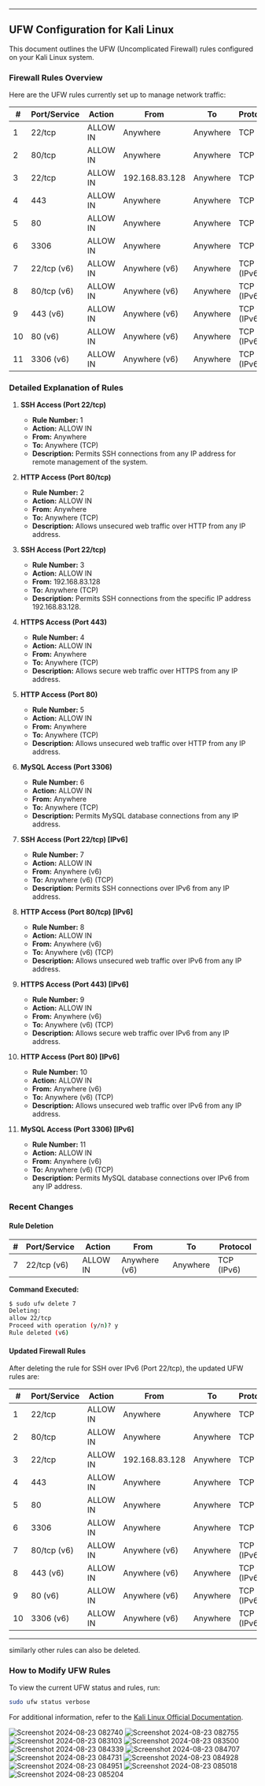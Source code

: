 
---

## UFW Configuration for Kali Linux

This document outlines the UFW (Uncomplicated Firewall) rules configured on your Kali Linux system.

### Firewall Rules Overview

Here are the UFW rules currently set up to manage network traffic:

| #  | Port/Service  | Action   | From               | To        | Protocol |
|----|---------------|----------|--------------------|-----------|----------|
| 1  | 22/tcp        | ALLOW IN | Anywhere           | Anywhere  | TCP      |
| 2  | 80/tcp        | ALLOW IN | Anywhere           | Anywhere  | TCP      |
| 3  | 22/tcp        | ALLOW IN | 192.168.83.128     | Anywhere  | TCP      |
| 4  | 443           | ALLOW IN | Anywhere           | Anywhere  | TCP      |
| 5  | 80            | ALLOW IN | Anywhere           | Anywhere  | TCP      |
| 6  | 3306          | ALLOW IN | Anywhere           | Anywhere  | TCP      |
| 7  | 22/tcp (v6)   | ALLOW IN | Anywhere (v6)      | Anywhere  | TCP (IPv6) |
| 8  | 80/tcp (v6)   | ALLOW IN | Anywhere (v6)      | Anywhere  | TCP (IPv6) |
| 9  | 443 (v6)      | ALLOW IN | Anywhere (v6)      | Anywhere  | TCP (IPv6) |
| 10 | 80 (v6)       | ALLOW IN | Anywhere (v6)      | Anywhere  | TCP (IPv6) |
| 11 | 3306 (v6)     | ALLOW IN | Anywhere (v6)      | Anywhere  | TCP (IPv6) |

### Detailed Explanation of Rules

1. **SSH Access (Port 22/tcp)**
   - **Rule Number:** 1
   - **Action:** ALLOW IN
   - **From:** Anywhere
   - **To:** Anywhere (TCP)
   - **Description:** Permits SSH connections from any IP address for remote management of the system.

2. **HTTP Access (Port 80/tcp)**
   - **Rule Number:** 2
   - **Action:** ALLOW IN
   - **From:** Anywhere
   - **To:** Anywhere (TCP)
   - **Description:** Allows unsecured web traffic over HTTP from any IP address.

3. **SSH Access (Port 22/tcp)**
   - **Rule Number:** 3
   - **Action:** ALLOW IN
   - **From:** 192.168.83.128
   - **To:** Anywhere (TCP)
   - **Description:** Permits SSH connections from the specific IP address 192.168.83.128.

4. **HTTPS Access (Port 443)**
   - **Rule Number:** 4
   - **Action:** ALLOW IN
   - **From:** Anywhere
   - **To:** Anywhere (TCP)
   - **Description:** Allows secure web traffic over HTTPS from any IP address.

5. **HTTP Access (Port 80)**
   - **Rule Number:** 5
   - **Action:** ALLOW IN
   - **From:** Anywhere
   - **To:** Anywhere (TCP)
   - **Description:** Allows unsecured web traffic over HTTP from any IP address.

6. **MySQL Access (Port 3306)**
   - **Rule Number:** 6
   - **Action:** ALLOW IN
   - **From:** Anywhere
   - **To:** Anywhere (TCP)
   - **Description:** Permits MySQL database connections from any IP address.

7. **SSH Access (Port 22/tcp) [IPv6]**
   - **Rule Number:** 7
   - **Action:** ALLOW IN
   - **From:** Anywhere (v6)
   - **To:** Anywhere (v6) (TCP)
   - **Description:** Permits SSH connections over IPv6 from any IP address.

8. **HTTP Access (Port 80/tcp) [IPv6]**
   - **Rule Number:** 8
   - **Action:** ALLOW IN
   - **From:** Anywhere (v6)
   - **To:** Anywhere (v6) (TCP)
   - **Description:** Allows unsecured web traffic over IPv6 from any IP address.

9. **HTTPS Access (Port 443) [IPv6]**
   - **Rule Number:** 9
   - **Action:** ALLOW IN
   - **From:** Anywhere (v6)
   - **To:** Anywhere (v6) (TCP)
   - **Description:** Allows secure web traffic over IPv6 from any IP address.

10. **HTTP Access (Port 80) [IPv6]**
    - **Rule Number:** 10
    - **Action:** ALLOW IN
    - **From:** Anywhere (v6)
    - **To:** Anywhere (v6) (TCP)
    - **Description:** Allows unsecured web traffic over IPv6 from any IP address.

11. **MySQL Access (Port 3306) [IPv6]**
    - **Rule Number:** 11
    - **Action:** ALLOW IN
    - **From:** Anywhere (v6)
    - **To:** Anywhere (v6) (TCP)
    - **Description:** Permits MySQL database connections over IPv6 from any IP address.

### Recent Changes

#### Rule Deletion

| #  | Port/Service  | Action   | From               | To        | Protocol |
|----|---------------|----------|--------------------|-----------|----------|
| 7  | 22/tcp (v6)   | ALLOW IN | Anywhere (v6)      | Anywhere  | TCP (IPv6) |

**Command Executed:**
```bash
$ sudo ufw delete 7
Deleting:
allow 22/tcp
Proceed with operation (y/n)? y
Rule deleted (v6)
```

#### Updated Firewall Rules

After deleting the rule for SSH over IPv6 (Port 22/tcp), the updated UFW rules are:

| #  | Port/Service  | Action   | From               | To        | Protocol |
|----|---------------|----------|--------------------|-----------|----------|
| 1  | 22/tcp        | ALLOW IN | Anywhere           | Anywhere  | TCP      |
| 2  | 80/tcp        | ALLOW IN | Anywhere           | Anywhere  | TCP      |
| 3  | 22/tcp        | ALLOW IN | 192.168.83.128     | Anywhere  | TCP      |
| 4  | 443           | ALLOW IN | Anywhere           | Anywhere  | TCP      |
| 5  | 80            | ALLOW IN | Anywhere           | Anywhere  | TCP      |
| 6  | 3306          | ALLOW IN | Anywhere           | Anywhere  | TCP      |
| 7  | 80/tcp (v6)   | ALLOW IN | Anywhere (v6)      | Anywhere  | TCP (IPv6) |
| 8  | 443 (v6)      | ALLOW IN | Anywhere (v6)      | Anywhere  | TCP (IPv6) |
| 9  | 80 (v6)       | ALLOW IN | Anywhere (v6)      | Anywhere  | TCP (IPv6) |
| 10 | 3306 (v6)     | ALLOW IN | Anywhere (v6)      | Anywhere  | TCP (IPv6) |

--------------
similarly other rules can also be deleted.

### How to Modify UFW Rules

To view the current UFW status and rules, run:

```bash
sudo ufw status verbose
```

For additional information, refer to the [Kali Linux Official Documentation](https://www.kali.org/docs/).


![Screenshot 2024-08-23 082740](https://github.com/user-attachments/assets/5eb40b9e-5dbb-4797-ac1f-98eab5cc5484)
![Screenshot 2024-08-23 082755](https://github.com/user-attachments/assets/4d5fd326-e29b-4cb7-8870-e1a2b2345d08)
![Screenshot 2024-08-23 083103](https://github.com/user-attachments/assets/e42c08d3-1e9a-4dd8-b379-4f7e1d49bfea)
![Screenshot 2024-08-23 083500](https://github.com/user-attachments/assets/7f227635-1f9e-4861-821c-bc5ff4583ab5)
![Screenshot 2024-08-23 084339](https://github.com/user-attachments/assets/512f655c-ebeb-4ea5-983e-ca77c231ef88)
![Screenshot 2024-08-23 084707](https://github.com/user-attachments/assets/fb6ee64e-65d5-4bdf-8ce4-15dd6800b661)
![Screenshot 2024-08-23 084731](https://github.com/user-attachments/assets/1c912df0-e981-4969-a2be-2a084253560b)
![Screenshot 2024-08-23 084928](https://github.com/user-attachments/assets/2f4e7fc2-e77d-4545-b2e0-5975ec10a9a4)
![Screenshot 2024-08-23 084951](https://github.com/user-attachments/assets/f1a6bff3-7416-4908-8a48-6f8a0f72808b)
![Screenshot 2024-08-23 085018](https://github.com/user-attachments/assets/b2a753b4-a7c1-4bce-983c-62c5b971ea8f)
![Screenshot 2024-08-23 085204](https://github.com/user-attachments/assets/2caee8bd-0ee5-4ace-b656-b3a1aa082c21)
